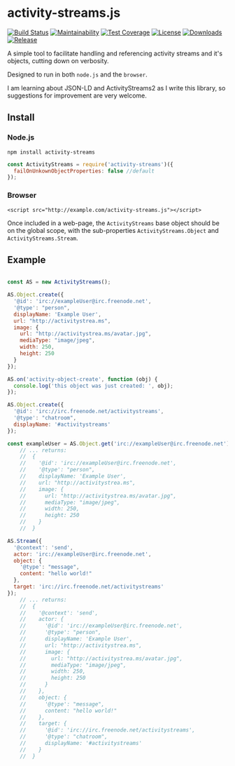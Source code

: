# activity-streams.js


[![Build Status](http://img.shields.io/travis/silverbucket/activity-streams.js.svg?style=flat)](http://travis-ci.org/silverbucket/activity-streams.js)
[![Maintainability](https://api.codeclimate.com/v1/badges/dfe3c6173bba08e18fd5/maintainability)](https://codeclimate.com/github/silverbucket/activity-streams.js/maintainability)
[![Test Coverage](https://api.codeclimate.com/v1/badges/dfe3c6173bba08e18fd5/test_coverage)](https://codeclimate.com/github/silverbucket/activity-streams.js/test_coverage)
[![License](https://img.shields.io/npm/l/activity-streams.svg?style=flat)](https://npmjs.org/package/activity-streams)
[![Downloads](http://img.shields.io/npm/dm/activity-streams.svg?style=flat)](https://npmjs.org/package/activity-streams)
[![Release](http://img.shields.io/github/release/silverbucket/activity-streams.js.svg?style=flat)](https://github.com/silverbucket/activity-streams.js/releases)

A simple tool to facilitate handling and referencing activity streams and it's objects, cutting down on verbosity.

Designed to run in both `node.js` and the `browser`.

I am learning about JSON-LD and ActivityStreams2 as I write this library, so suggestions for improvement are very welcome.

## Install

### Node.js

`npm install activity-streams`

```javascript
const ActivityStreams = require('activity-streams')({
  failOnUnkownObjectProperties: false //default
});
```

### Browser

`<script src="http://example.com/activity-streams.js"></script>`

Once included in a web-page, the `ActivityStreams` base object should be on the global scope, with the sub-properties `ActivityStreams.Object` and `ActivityStreams.Stream`.


## Example

```javascript

const AS = new ActivityStreams();

AS.Object.create({
  '@id': 'irc://exampleUser@irc.freenode.net',
  '@type': "person",
  displayName: 'Example User',
  url: "http://activitystrea.ms",
  image: {
    url: "http://activitystrea.ms/avatar.jpg",
    mediaType: "image/jpeg",
    width: 250,
    height: 250
  }
});

AS.on('activity-object-create', function (obj) {
  console.log('this object was just created: ', obj);
});

AS.Object.create({
  '@id': 'irc://irc.freenode.net/activitystreams',
  '@type': "chatroom",
  displayName: '#activitystreams'
});

const exampleUser = AS.Object.get('irc://exampleUser@irc.freenode.net');
    // ... returns:
    //  {
    //    '@id': 'irc://exampleUser@irc.freenode.net',
    //    '@type': "person",
    //    displayName: 'Example User',
    //    url: "http://activitystrea.ms",
    //    image: {
    //      url: "http://activitystrea.ms/avatar.jpg",
    //      mediaType: "image/jpeg",
    //      width: 250,
    //      height: 250
    //    }
    //  }

AS.Stream({
  '@context': 'send',
  actor: 'irc://exampleUser@irc.freenode.net',
  object: {
    '@type': "message",
    content: "hello world!"
  },
  target: 'irc://irc.freenode.net/activitystreams'
});
    // ... returns:
    //  {
    //    '@context': 'send',
    //    actor: {
    //      '@id': 'irc://exampleUser@irc.freenode.net',
    //      '@type': "person",
    //      displayName: 'Example User',
    //      url: "http://activitystrea.ms",
    //      image: {
    //        url: "http://activitystrea.ms/avatar.jpg",
    //        mediaType: "image/jpeg",
    //        width: 250,
    //        height: 250
    //      }
    //    },
    //    object: {
    //      '@type': "message",
    //      content: "hello world!"
    //    },
    //    target: {
    //      '@id': 'irc://irc.freenode.net/activitystreams',
    //      '@type': "chatroom",
    //      displayName: '#activitystreams'
    //    }
    //  }
```